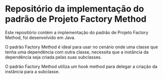 # Repositório da implementação do padrão de Projeto Factory Method

Este repositório contém a implementação do padrão de Projeto Factory Method, foi desenvolvido em Java.

O padrão Factory Method é ideal para usar no cenário onde uma classe que tenha uma dependência com outra classe, necessita que a instância da dependência seja criada pelas suas subclasses.

O padrão Factory Method utiliza um hook method para delegar a criação da instância para a subclasse.

